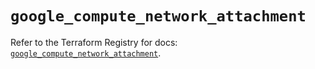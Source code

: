 # `google_compute_network_attachment`

Refer to the Terraform Registry for docs: [`google_compute_network_attachment`](https://registry.terraform.io/providers/hashicorp/google/6.11.1/docs/resources/compute_network_attachment).
